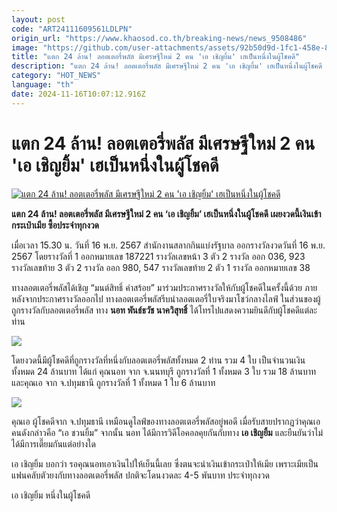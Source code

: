 ```yaml
---
layout: post
code: "ART24111609561LDLPN"
origin_url: "https://www.khaosod.co.th/breaking-news/news_9508486"
image: "https://github.com/user-attachments/assets/92b50d9d-1fc1-458e-85f6-cd5846b3009c"
title: "แตก 24 ล้าน! ลอตเตอรี่พลัส มีเศรษฐีใหม่ 2 คน 'เอ เชิญยิ้ม' เฮเป็นหนึ่งในผู้โชคดี"
description: "แตก 24 ล้าน! ลอตเตอรี่พลัส มีเศรษฐีใหม่ 2 คน 'เอ เชิญยิ้ม' เฮเป็นหนึ่งในผู้โชคดี เผยงวดนี้เงินเข้ากระเป๋าเมีย ซื้อประจำทุกงวด"
category: "HOT_NEWS"
language: "th"
date: 2024-11-16T10:07:12.916Z
---
```


# แตก 24 ล้าน! ลอตเตอรี่พลัส มีเศรษฐีใหม่ 2 คน 'เอ เชิญยิ้ม' เฮเป็นหนึ่งในผู้โชคดี

[![แตก 24 ล้าน! ลอตเตอรี่พลัส มีเศรษฐีใหม่ 2 คน 'เอ เชิญยิ้ม' เฮเป็นหนึ่งในผู้โชคดี](https://www.khaosod.co.th/wpapp/uploads/2024/11/rich-1.jpg "แตก 24 ล้าน! ลอตเตอรี่พลัส มีเศรษฐีใหม่ 2 คน 'เอ เชิญยิ้ม' เฮเป็นหนึ่งในผู้โชคดี")](https://www.khaosod.co.th/wpapp/uploads/2024/11/rich-1.jpg)

**แตก 24 ล้าน! ลอตเตอรี่พลัส มีเศรษฐีใหม่ 2 คน ‘เอ เชิญยิ้ม’ เฮเป็นหนึ่งในผู้โชคดี เผยงวดนี้เงินเข้ากระเป๋าเมีย ซื้อประจำทุกงวด**

เมื่อเวลา 15.30 น. วันที่ 16 พ.ย. 2567 สำนักงานสลากกินแบ่งรัฐบาล ออกรางวัลงวดวันที่ 16 พ.ย. 2567 โดยรางวัลที่ 1 ออกหมายเลข 187221 รางวัลเลขหน้า 3 ตัว 2 รางวัล ออก 036, 923 รางวัลเลขท้าย 3 ตัว 2 รางวัล ออก 980, 547 รางวัลเลขท้าย 2 ตัว 1 รางวัล ออกหมายเลข 38

ทางลอตเตอรี่พลัสได้เชิญ “มนต์สิทธิ์ คำสร้อย” มาร่วมประกาศรางวัลให้กับผู้โชคดีในครั้งนี้ด้วย ภายหลังจากประกาศรางวัลออกไป ทางลอตเตอรี่พลัสรีบนำลอตเตอรี่ใบจริงมาโชว์กลางไลฟ์ ในส่วนของผู้ถูกรางวัลกับลอตเตอรี่พลัส ทาง **นอท พันธ์ธวัช นาควิสุทธิ์** ได้โทรไปแสดงความยินดีกับผู้โชคดีแต่ละท่าน

[![](https://www.khaosod.co.th/wpapp/uploads/2024/11/S__9298080_0.jpg)](https://www.khaosod.co.th/wpapp/uploads/2024/11/S__9298080_0.jpg)

โดยงวดนี้มีผู้โชคดีที่ถูกรางวัลที่หนึ่งกับลอตเตอรี่พลัสทั้งหมด 2 ท่าน รวม 4 ใบ เป็นจำนวนเงินทั้งหมด 24 ล้านบาท ได้แก่ คุณนอท จาก จ.นนทบุรี ถูกรางวัลที่ 1 ทั้งหมด 3 ใบ รวม 18 ล้านบาท และคุณเอ จาก จ.ปทุมธานี ถูกรางวัลที่ 1 ทั้งหมด 1 ใบ 6 ล้านบาท

[![](https://www.khaosod.co.th/wpapp/uploads/2024/11/S__9298085_0.jpg)](https://www.khaosod.co.th/wpapp/uploads/2024/11/S__9298085_0.jpg)

คุณเอ ผู้โชคดีจาก จ.ปทุมธานี เหมือนดูไลฟ์ของทางลอตเตอรี่พลัสอยู่พอดี เมื่อรับสายปรากฏว่าคุณเอคนดังกล่าวคือ “เอ ชวนยิ้ม” จากนั้น นอท ได้มีการวิดีโอคอลคุยกันกับทาง **เอ เชิญยิ้ม** และยืนยันว่าไม่ได้มีการเตี๊ยมกันแต่อย่างใด

เอ เชิญยิ้ม บอกว่า รอคุณนอทเอาเงินไปให้เย็นนี้เลย ซึ่งตนจะนำเงินเข้ากระเป๋าให้เมีย เพราะเมียเป็นแฟนคลับตัวยงกับทางลอตเตอรี่พลัส ปกติจะโดนงวดละ 4-5 พันบาท ประจำทุกงวด

เอ เชิญยิ้ม หนึ่งในผู้โชคดี